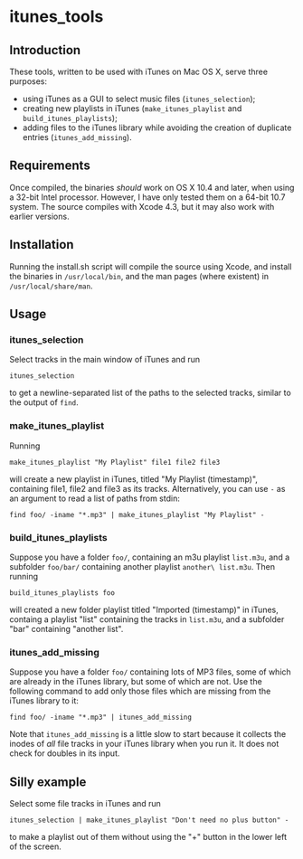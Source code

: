 # itunes_tools

## Introduction
These tools, written to be used with iTunes on Mac OS X, serve three purposes:

- using iTunes as a GUI to select music files (`itunes_selection`);
- creating new playlists in iTunes (`make_itunes_playlist` and
 `build_itunes_playlists`);
- adding files to the iTunes library while avoiding the creation of 
  duplicate entries (`itunes_add_missing`).

## Requirements
Once compiled, the binaries _should_ work on OS X 10.4 and later, when
using a 32-bit Intel processor. However, I have only tested them on a 
64-bit 10.7 system. The source compiles with Xcode 4.3, but it may also
work with earlier versions.

## Installation
Running the install.sh script will compile the source using Xcode, and
install the binaries in `/usr/local/bin`, and the man pages (where
existent) in `/usr/local/share/man`.

## Usage
### itunes_selection
Select tracks in the main window of iTunes and run 

    itunes_selection

 to get a newline-separated list of the paths to the selected tracks,
 similar to the output of `find`.

### make_itunes_playlist
Running 

    make_itunes_playlist "My Playlist" file1 file2 file3

 will create a new playlist in iTunes, titled "My Playlist (timestamp)",
containing file1, file2 and file3 as its tracks. Alternatively, you can use
`-` as an argument to read a list of paths from stdin:

    find foo/ -iname "*.mp3" | make_itunes_playlist "My Playlist" -

### build_itunes_playlists
Suppose you have a folder `foo/`, containing an m3u playlist `list.m3u`,
and a subfolder `foo/bar/` containing another playlist `another\ list.m3u`.
Then running

    build_itunes_playlists foo

will created a new folder playlist titled "Imported (timestamp)" in iTunes,
containg a playlist "list" containing the tracks in `list.m3u`, and a 
subfolder "bar" containing "another list".

### itunes_add_missing
Suppose you have a folder `foo/` containing lots of MP3 files, some of
which are already in the iTunes library, but some of which are not. Use
the following command to add only those files which are missing from the 
iTunes library to it:

    find foo/ -iname "*.mp3" | itunes_add_missing

Note that `itunes_add_missing` is a little slow to start because it collects
the inodes of _all_ file tracks in your iTunes library when you run it.
It does not check for doubles in its input.

## Silly example
Select some file tracks in iTunes and run

    itunes_selection | make_itunes_playlist "Don't need no plus button" -

to make a playlist out of them without using the "+" button in the lower
left of the screen.

